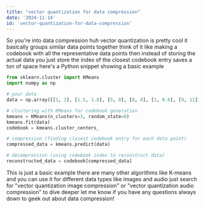 ```yaml
---
title: "vector quantization for data compression"
date: '2024-11-14'
id: 'vector-quantization-for-data-compression'
---
```


So you're into data compression huh  vector quantization is pretty cool  it basically groups similar data points together  think of it like making a codebook with all the representative data points  then instead of storing the actual data you just store the index of the closest codebook entry  saves a ton of space  here's a Python snippet showing a basic example 

```python 
from sklearn.cluster import KMeans 
import numpy as np 

# your data 
data = np.array([[1, 2], [1.5, 1.8], [5, 8], [8, 8], [1, 0.6], [9, 11]])

# clustering with KMeans for codebook generation 
kmeans = KMeans(n_clusters=3, random_state=0) 
kmeans.fit(data) 
codebook = kmeans.cluster_centers_

# compression (finding closest codebook entry for each data point)
compressed_data = kmeans.predict(data)

# decompression (using codebook index to reconstruct data)
reconstructed_data = codebook[compressed_data] 
```

This is just a basic example  there are many other algorithms like K-means  and you can use it for different data types like images and audio  just search for "vector quantization image compression" or "vector quantization audio compression" to dive deeper  let me know if you have any questions  always down to geek out about data compression!

